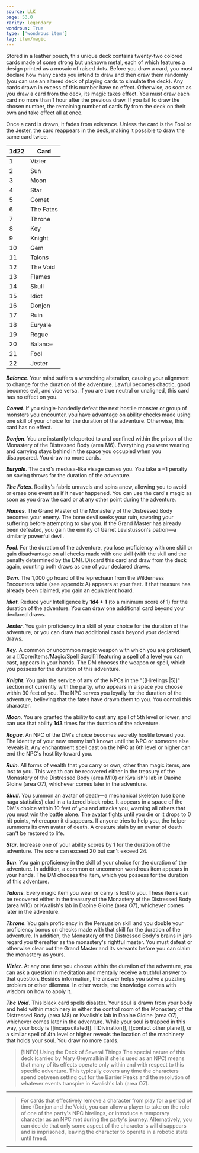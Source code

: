 ```yaml
---
source: LLK
page: 53.0
rarity: legendary
wondrous: True
type: ['wondrous item']
tag: item/magic
---
```


Stored in a leather pouch, this unique deck contains twenty-two colored cards made of some strong but unknown metal, each of which features a design printed as a mosaic of raised dots. Before you draw a card, you must declare how many cards you intend to draw and then draw them randomly (you can use an altered deck of playing cards to simulate the deck). Any cards drawn in excess of this number have no effect. Otherwise, as soon as you draw a card from the deck, its magic takes effect. You must draw each card no more than 1 hour after the previous draw. If you fail to draw the chosen number, the remaining number of cards fly from the deck on their own and take effect all at once.

Once a card is drawn, it fades from existence. Unless the card is the Fool or the Jester, the card reappears in the deck, making it possible to draw the same card twice.

|**1d22**|Card|
|-------|-------|
|1 |Vizier|
|2 |Sun|
|3 |Moon|
|4 |Star|
|5 |Comet|
|6 |The Fates|
|7 |Throne|
|8 |Key|
|9 |Knight|
|10 |Gem|
|11 |Talons|
|12 |The Void|
|13 |Flames|
|14 |Skull|
|15 |Idiot|
|16 |Donjon|
|17 |Ruin|
|18 |Euryale|
|19 |Rogue|
|20 |Balance|
|21 |Fool|
|22 |Jester|

**_Balance_**. Your mind suffers a wrenching alteration, causing your alignment to change for the duration of the adventure. Lawful becomes chaotic, good becomes evil, and vice versa. If you are true neutral or unaligned, this card has no effect on you.

**_Comet_**. If you single-handedly defeat the next hostile monster or group of monsters you encounter, you have advantage on ability checks made using one skill of your choice for the duration of the adventure. Otherwise, this card has no effect.

**_Donjon_**. You are instantly teleported to and confined within the prison of the Monastery of the Distressed Body (area M6). Everything you were wearing and carrying stays behind in the space you occupied when you disappeared. You draw no more cards.

**_Euryale_**. The card's medusa-like visage curses you. You take a −1 penalty on saving throws for the duration of the adventure.

**_The Fates_**. Reality's fabric unravels and spins anew, allowing you to avoid or erase one event as if it never happened. You can use the card's magic as soon as you draw the card or at any other point during the adventure.

**_Flames_**. The Grand Master of the Monastery of the Distressed Body becomes your enemy. The bone devil seeks your ruin, savoring your suffering before attempting to slay you. If the Grand Master has already been defeated, you gain the enmity of Garret Levistusson's patron—a similarly powerful devil.

**_Fool_**. For the duration of the adventure, you lose proficiency with one skill or gain disadvantage on all checks made with one skill (with the skill and the penalty determined by the DM). Discard this card and draw from the deck again, counting both draws as one of your declared draws.

**_Gem_**. The 1,000 gp hoard of the leprechaun from the Wilderness Encounters table (see appendix A) appears at your feet. If that treasure has already been claimed, you gain an equivalent hoard.

**_Idiot_**. Reduce your Intelligence by **1d4 + 1** (to a minimum score of 1) for the duration of the adventure. You can draw one additional card beyond your declared draws.

**_Jester_**. You gain proficiency in a skill of your choice for the duration of the adventure, or you can draw two additional cards beyond your declared draws.

**_Key_**. A common or uncommon magic weapon with which you are proficient, or a [[Core/Items/Magic/Spell Scroll]] featuring a spell of a level you can cast, appears in your hands. The DM chooses the weapon or spell, which you possess for the duration of this adventure.

**_Knight_**. You gain the service of any of the NPCs in the "[[Hirelings \|5]]" section not currently with the party, who appears in a space you choose within 30 feet of you. The NPC serves you loyally for the duration of the adventure, believing that the fates have drawn them to you. You control this character.

**_Moon_**. You are granted the ability to cast any spell of 5th level or lower, and can use that ability **1d3** times for the duration of the adventure.

**_Rogue_**. An NPC of the DM's choice becomes secretly hostile toward you. The identity of your new enemy isn't known until the NPC or someone else reveals it. Any enchantment spell cast on the NPC at 6th level or higher can end the NPC's hostility toward you.

**_Ruin_**. All forms of wealth that you carry or own, other than magic items, are lost to you. This wealth can be recovered either in the treasury of the Monastery of the Distressed Body (area M10) or Kwalish's lab in Daoine Gloine (area O7), whichever comes later in the adventure.

**_Skull_**. You summon an avatar of death—a mechanical skeleton (use bone naga statistics) clad in a tattered black robe. It appears in a space of the DM's choice within 10 feet of you and attacks you, warning all others that you must win the battle alone. The avatar fights until you die or it drops to 0 hit points, whereupon it disappears. If anyone tries to help you, the helper summons its own avatar of death. A creature slain by an avatar of death can't be restored to life.

**_Star_**. Increase one of your ability scores by 1 for the duration of the adventure. The score can exceed 20 but can't exceed 24.

**_Sun_**. You gain proficiency in the skill of your choice for the duration of the adventure. In addition, a common or uncommon wondrous item appears in your hands. The DM chooses the item, which you possess for the duration of this adventure.

**_Talons_**. Every magic item you wear or carry is lost to you. These items can be recovered either in the treasury of the Monastery of the Distressed Body (area M10) or Kwalish's lab in Daoine Gloine (area O7), whichever comes later in the adventure.

**_Throne_**. You gain proficiency in the Persuasion skill and you double your proficiency bonus on checks made with that skill for the duration of the adventure. In addition, the Monastery of the Distressed Body's brains in jars regard you thereafter as the monastery's rightful master. You must defeat or otherwise clear out the Grand Master and its servants before you can claim the monastery as yours.

**_Vizier_**. At any one time you choose within the duration of the adventure, you can ask a question in meditation and mentally receive a truthful answer to that question. Besides information, the answer helps you solve a puzzling problem or other dilemma. In other words, the knowledge comes with wisdom on how to apply it.

**_The Void_**. This black card spells disaster. Your soul is drawn from your body and held within machinery in either the control room of the Monastery of the Distressed Body (area M8) or Kwalish's lab in Daoine Gloine (area O7), whichever comes later in the adventure. While your soul is trapped in this way, your body is [[incapacitated]]. [[Divination]], [[contact other plane]], or a similar spell of 4th level or higher reveals the location of the machinery that holds your soul. You draw no more cards.


> [!INFO] Using the Deck of Several Things
>The special nature of this deck (carried by Mary Greymalkin if she is used as an NPC) means that many of its effects operate only within and with respect to this specific adventure. This typically covers any time the characters spend between setting out for the Barrier Peaks and the resolution of whatever events transpire in Kwalish's lab (area O7).

---

>For cards that effectively remove a character from play for a period of time (Donjon and the Void), you can allow a player to take on the role of one of the party's NPC hirelings, or introduce a temporary character as an NPC met during the party's journey. Alternatively, you can decide that only some aspect of the character's will disappears and is imprisoned, leaving the character to operate in a robotic state until freed.

---



